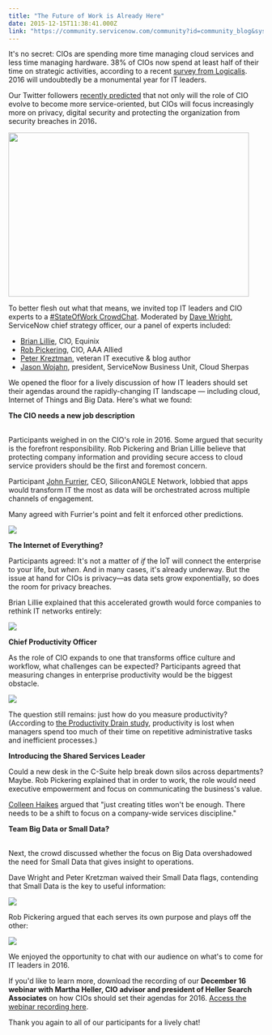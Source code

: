 ```yaml
---
title: "The Future of Work is Already Here"
date: 2015-12-15T11:38:41.000Z
link: "https://community.servicenow.com/community?id=community_blog&sys_id=d52d26e5dbd0dbc01dcaf3231f9619d2"
---
```

<p>It's no secret: CIOs are spending more time managing cloud services and less time managing hardware. 38% of CIOs now spend at least half of their time on strategic activities, according to a recent <a title="w.logicalis.com/news/cios-line-up-to-transform-it-in-response-to-the-shadow-it-phenomenon/" href="http://www.logicalis.com/news/cios-line-up-to-transform-it-in-response-to-the-shadow-it-phenomenon/">survey from Logicalis</a>. 2016 will undoubtedly be a monumental year for IT leaders.</p><p></p><p>Our Twitter followers <a title="" _jive_internal="true" href="/community/news/blog/2015/12/02/future-of-work-what-will-2016-hold-for-it-leaders">recently predicted</a> that not only will the role of CIO evolve to become more service-oriented, but CIOs will focus increasingly more on privacy, digital security and protecting the organization from security breaches in 2016<strong>. </strong></p><p><strong><img   class="image-1 jive-image" height="324" src="2e7b45cadb5413043eb27a9e0f9619ff.iix" style="width: 475px; height: 324.073px;" width="475"/></strong></p><p></p><p>To better flesh out what that means, we invited top IT leaders and CIO experts to a <a title="ww.crowdchat.net/StateofWork" href="https://www.crowdchat.net/StateofWork">#StateOfWork CrowdChat</a>. Moderated by <a title="witter.com/@thewrightview" href="https://twitter.com/@thewrightview">Dave Wright</a>, ServiceNow chief strategy officer, our a panel of experts included:</p><ul style="list-style-type: disc;"><li><a title="witter.com/coachlillie" href="https://twitter.com/coachlillie">Brian Lillie</a>, CIO, Equinix</li><li><a title="itter.com/robpickering" href="http://twitter.com/robpickering">Rob Pickering</a>, CIO, AAA Allied</li><li><a title="itter.com/peterkretzman" href="http://twitter.com/peterkretzman">Peter Kreztman</a>, veteran IT executive &amp; blog author</li><li><a title="itter.com/jason_wojahn" href="http://twitter.com/jason_wojahn">Jason Wojahn</a>, president, ServiceNow Business Unit, Cloud Sherpas</li></ul><p></p><p>We opened the floor for a lively discussion of how IT leaders should set their agendas around the rapidly-changing IT landscape — including cloud, Internet of Things and Big Data. Here's what we found:</p><p></p><p><strong>The CIO needs a new job description<br/><br/></strong></p><p>Participants weighed in on the CIO's role in 2016. Some argued that security is the forefront responsibility. Rob Pickering and Brian Lillie believe that protecting company information and providing secure access to cloud service providers should be the first and foremost concern.</p><p></p><p>Participant <a title="w.twitter.com/furrier" href="http://www.twitter.com/furrier">John Furrier</a>, CEO, SiliconANGLE Network, lobbied that apps would transform IT the most as data will be orchestrated across multiple channels of engagement.</p><p></p><p>Many agreed with Furrier's point and felt it enforced other predictions.</p><p><img   class="image-2 jive-image" src="225b640edb94dfc068c1fb651f96197b.iix" style="max-width: 1200px; max-height: 900px;"/></p><p></p><p><strong>The Internet of Everything?</strong></p><p></p><p>Participants agreed: It's not a matter of <em>if</em> the IoT will connect the enterprise to your life, but <em>when</em>. And in many cases, it's already underway. But the issue at hand for CIOs is privacy—as data sets grow exponentially, so does the room for privacy breaches.</p><p></p><p>Brian Lillie explained that this accelerated growth would force companies to rethink IT networks entirely:</p><p><img   class="image-3 jive-image" src="60fa488edbd81344e9737a9e0f96195f.iix" style="max-width: 1200px; max-height: 900px;"/></p><p></p><p><strong>Chief Productivity Officer</strong></p><p></p><p>As the role of CIO expands to one that transforms office culture and workflow, what challenges can be expected? Participants agreed that measuring changes in enterprise productivity would be the biggest obstacle.</p><p><img   class="jive-image image-4" src="53a6e7f5db5493049c9ffb651f961917.iix" style="max-width: 1200px; max-height: 900px;"/></p><p style="margin-left: .25in;"></p><p>The question still remains: just how do you measure productivity? (According to <a title="w.servicenow.com/lpwhp/state-of-work-survey.html" href="http://www.servicenow.com/lpwhp/state-of-work-survey.html">the Productivity Drain study</a>, productivity is lost when managers spend too much of their time on repetitive administrative tasks and inefficient processes.)</p><p></p><p><strong>Introducing the Shared Services Leader</strong></p><p></p><p>Could a new desk in the C-Suite help break down silos across departments? Maybe. Rob Pickering explained that in order to work, the role would need executive empowerment and focus on communicating the business's value.</p><p></p><p><a title="witter.com/cahaikes" href="https://twitter.com/cahaikes">Colleen Haikes</a> argued that "just creating titles won't be enough. There needs to be a shift to focus on a company-wide services discipline."</p><p></p><p><strong>Team Big Data or Small Data?</strong></p><p><strong><br/> </strong>Next, the crowd discussed whether the focus on Big Data overshadowed the need for Small Data that gives insight to operations.</p><p></p><p>Dave Wright and Peter Kretzman waived their Small Data flags, contending that Small Data is the key to useful information:</p><p><img   class="image-5 jive-image" src="c88a0d8edb9497049c9ffb651f961985.iix" style="max-width: 1200px; max-height: 900px;"/></p><p></p><p>Rob Pickering argued that each serves its own purpose and plays off the other:</p><p><img   class="image-6 jive-image" src="6e97244adb9457049c9ffb651f96192d.iix" style="max-width: 1200px; max-height: 900px;"/></p><p></p><p>We enjoyed the opportunity to chat with our audience on what's to come for IT leaders in 2016.</p><p></p><p>If you'd like to learn more, download the recording of our <strong>December 16 webinar with Martha Heller, CIO advisor and president of Heller Search Associates</strong> on how CIOs should set their agendas for 2016. <a title="fo.servicenow.com/LP=4648" href="http://info.servicenow.com/LP=4648">Access the webinar recording here</a>.</p><p></p><p>Thank you again to all of our participants for a lively chat!</p>